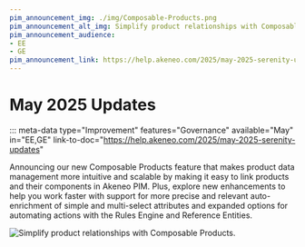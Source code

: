 ```yaml
---
pim_announcement_img: ./img/Composable-Products.png
pim_announcement_alt_img: Simplify product relationships with Composable Products.
pim_announcement_audience:
- EE
- GE
pim_announcement_link: https://help.akeneo.com/2025/may-2025-serenity-updates
---
```


# May 2025 Updates
::: meta-data type="Improvement" features="Governance" available="May" in="EE,GE" link-to-doc="https://help.akeneo.com/2025/may-2025-serenity-updates"

Announcing our new Composable Products feature that makes product data management more intuitive and scalable by making it easy to link products and their components in Akeneo PIM. Plus, explore new enhancements to help you work faster with support for more precise and relevant auto-enrichment of simple and multi-select attributes and expanded options for automating actions with the Rules Engine and Reference Entities.

![Simplify product relationships with Composable Products.](../img/Composable-Products.png)


